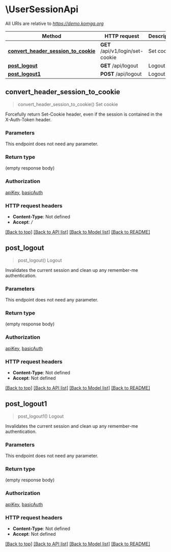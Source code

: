 # \UserSessionApi

All URIs are relative to *https://demo.komga.org*

Method | HTTP request | Description
------------- | ------------- | -------------
[**convert_header_session_to_cookie**](UserSessionApi.md#convert_header_session_to_cookie) | **GET** /api/v1/login/set-cookie | Set cookie
[**post_logout**](UserSessionApi.md#post_logout) | **GET** /api/logout | Logout
[**post_logout1**](UserSessionApi.md#post_logout1) | **POST** /api/logout | Logout



## convert_header_session_to_cookie

> convert_header_session_to_cookie()
Set cookie

Forcefully return Set-Cookie header, even if the session is contained in the X-Auth-Token header.

### Parameters

This endpoint does not need any parameter.

### Return type

 (empty response body)

### Authorization

[apiKey](../README.md#apiKey), [basicAuth](../README.md#basicAuth)

### HTTP request headers

- **Content-Type**: Not defined
- **Accept**: */*

[[Back to top]](#) [[Back to API list]](../README.md#documentation-for-api-endpoints) [[Back to Model list]](../README.md#documentation-for-models) [[Back to README]](../README.md)


## post_logout

> post_logout()
Logout

Invalidates the current session and clean up any remember-me authentication.

### Parameters

This endpoint does not need any parameter.

### Return type

 (empty response body)

### Authorization

[apiKey](../README.md#apiKey), [basicAuth](../README.md#basicAuth)

### HTTP request headers

- **Content-Type**: Not defined
- **Accept**: Not defined

[[Back to top]](#) [[Back to API list]](../README.md#documentation-for-api-endpoints) [[Back to Model list]](../README.md#documentation-for-models) [[Back to README]](../README.md)


## post_logout1

> post_logout1()
Logout

Invalidates the current session and clean up any remember-me authentication.

### Parameters

This endpoint does not need any parameter.

### Return type

 (empty response body)

### Authorization

[apiKey](../README.md#apiKey), [basicAuth](../README.md#basicAuth)

### HTTP request headers

- **Content-Type**: Not defined
- **Accept**: Not defined

[[Back to top]](#) [[Back to API list]](../README.md#documentation-for-api-endpoints) [[Back to Model list]](../README.md#documentation-for-models) [[Back to README]](../README.md)

